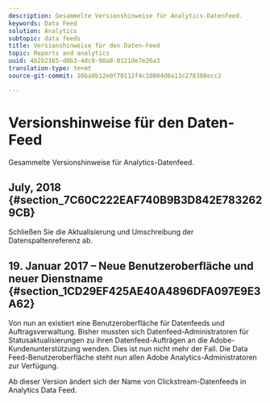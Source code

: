 ```yaml
---
description: Gesammelte Versionshinweise für Analytics-Datenfeed.
keywords: Data Feed
solution: Analytics
subtopic: data feeds
title: Versionshinweise für den Daten-Feed
topic: Reports and analytics
uuid: 4b2b2165-d8b3-4dc0-98a8-0121de7e26a3
translation-type: tm+mt
source-git-commit: 16ba0b12e0f70112f4c10804d0a13c278388ecc2

---
```



# Versionshinweise für den Daten-Feed

Gesammelte Versionshinweise für Analytics-Datenfeed.

## July, 2018 {#section_7C60C222EAF740B9B3D842E7832629CB}

Schließen Sie die Aktualisierung und Umschreibung der Datenspaltenreferenz ab.

## 19. Januar 2017 – Neue Benutzeroberfläche und neuer Dienstname {#section_1CD29EF425AE40A4896DFA097E9E3A62}

Von nun an existiert eine Benutzeroberfläche für Datenfeeds und Auftragsverwaltung. Bisher mussten sich Datenfeed-Administratoren für Statusaktualisierungen zu ihren Datenfeed-Aufträgen an die Adobe-Kundenunterstützung wenden. Dies ist nun nicht mehr der Fall. Die Data Feed-Benutzeroberfläche steht nun allen Adobe Analytics-Administratoren zur Verfügung.

Ab dieser Version ändert sich der Name von Clickstream-Datenfeeds in Analytics Data Feed.
